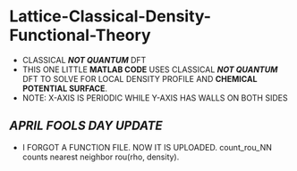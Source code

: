 # Lattice-Classical-Density-Functional-Theory
* CLASSICAL ***NOT QUANTUM*** DFT
* THIS ONE LITTLE **MATLAB CODE** USES CLASSICAL ***NOT QUANTUM*** DFT TO SOLVE FOR LOCAL DENSITY PROFILE AND **CHEMICAL POTENTIAL SURFACE**.
* NOTE: X-AXIS IS PERIODIC WHILE Y-AXIS HAS WALLS ON BOTH SIDES
## ***APRIL FOOLS DAY UPDATE***
  * I FORGOT A FUNCTION FILE. NOW IT IS UPLOADED. count_rou_NN counts nearest neighbor rou(rho, density).               
